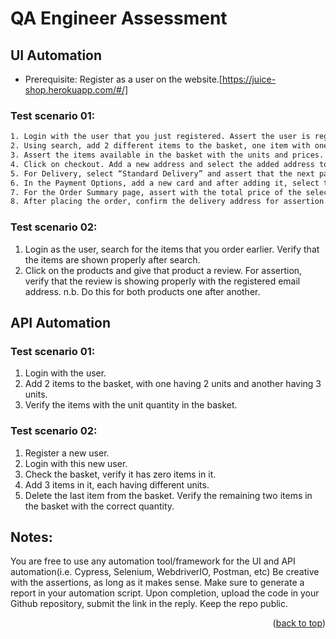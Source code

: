 # QA Engineer Assessment
## UI Automation
* Prerequisite: Register as a user on the website.[https://juice-shop.herokuapp.com/#/]
### Test scenario 01:
   ```sh
   1. Login with the user that you just registered. Assert the user is registered with the same email address.
   2. Using search, add 2 different items to the basket, one item with one unit, another one with 2 units. 
   3. Assert the items available in the basket with the units and prices.
   4. Click on checkout. Add a new address and select the added address to continue.
   5. For Delivery, select “Standard Delivery” and assert that the next page is shown afterwards.
   6. In the Payment Options, add a new card and after adding it, select the card and proceed to the next page.
   7. For the Order Summary page, assert with the total price of the selected items and their price.
   8. After placing the order, confirm the delivery address for assertion.
   ```

### Test scenario 02:
1. Login as the user, search for the items that you order earlier. Verify that the items are shown properly after search.
2. Click on the products and give that product a review. For assertion, verify that the review is showing properly with the registered email address.
n.b. Do this for both products one after another.

## API Automation
### Test scenario 01:
1. Login with the user. 
2. Add 2 items to the basket, with one having 2 units and another having 3 units.
3. Verify the items with the unit quantity in the basket.
### Test scenario 02: 
1. Register a new user.
2. Login with this new user.
3. Check the basket, verify it has zero items in it.
4. Add 3 items in it, each having different units. 
5. Delete the last item from the basket. Verify the remaining two items in the basket with the correct quantity.

## Notes:
You are free to use any automation tool/framework for the UI and API automation(i.e. Cypress, Selenium, WebdriverIO, Postman, etc)
Be creative with the assertions, as long as it makes sense.
Make sure to generate a report in your automation script.
Upon completion, upload the code in your Github repository, submit the link in the reply. Keep the repo public.


<p align="right">(<a href="#readme-top">back to top</a>)</p>
